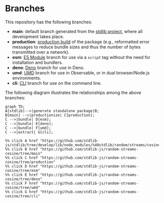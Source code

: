 <!--

@license Apache-2.0

Copyright (c) 2023 The Stdlib Authors.

Licensed under the Apache License, Version 2.0 (the "License");
you may not use this file except in compliance with the License.
You may obtain a copy of the License at

    http://www.apache.org/licenses/LICENSE-2.0

Unless required by applicable law or agreed to in writing, software
distributed under the License is distributed on an "AS IS" BASIS,
WITHOUT WARRANTIES OR CONDITIONS OF ANY KIND, either express or implied.
See the License for the specific language governing permissions and
limitations under the License.

-->

# Branches

This repository has the following branches:

-   **main**: default branch generated from the [stdlib project][stdlib-url], where all development takes place.
-   **production**: [production build][production-url] of the package (e.g., reformatted error messages to reduce bundle sizes and thus the number of bytes transmitted over a network).
-   **esm**: [ES Module][esm-url] branch for use via a `script` tag without the need for installation and bundlers.
-   **deno**: [Deno][deno-url] branch for use in Deno.
-   **umd**: [UMD][umd-url] branch for use in Observable, or in dual browser/Node.js environments.
-   **cli**: [CLI][cli-url] branch for use on the command line.

The following diagram illustrates the relationships among the above branches:

```mermaid
graph TD;
A[stdlib]-->|generate standalone package|B;
B[main] -->|productionize| C[production];
C -->|bundle| D[esm];
C -->|bundle| E[deno];
C -->|bundle| F[umd];
C -->|extract| G[cli];

%% click A href "https://github.com/stdlib-js/stdlib/tree/develop/lib/node_modules/%40stdlib/random/streams/cosine"
%% click B href "https://github.com/stdlib-js/random-streams-cosine/tree/main"
%% click C href "https://github.com/stdlib-js/random-streams-cosine/tree/production"
%% click D href "https://github.com/stdlib-js/random-streams-cosine/tree/esm"
%% click E href "https://github.com/stdlib-js/random-streams-cosine/tree/deno"
%% click F href "https://github.com/stdlib-js/random-streams-cosine/tree/umd"
%% click G href "https://github.com/stdlib-js/random-streams-cosine/tree/cli"
```

[stdlib-url]: https://github.com/stdlib-js/stdlib/tree/develop/lib/node_modules/%40stdlib/random/streams/cosine
[production-url]: https://github.com/stdlib-js/random-streams-cosine/tree/production
[deno-url]: https://github.com/stdlib-js/random-streams-cosine/tree/deno
[umd-url]: https://github.com/stdlib-js/random-streams-cosine/tree/umd
[esm-url]: https://github.com/stdlib-js/random-streams-cosine/tree/esm
[cli-url]: https://github.com/stdlib-js/random-streams-cosine/tree/cli